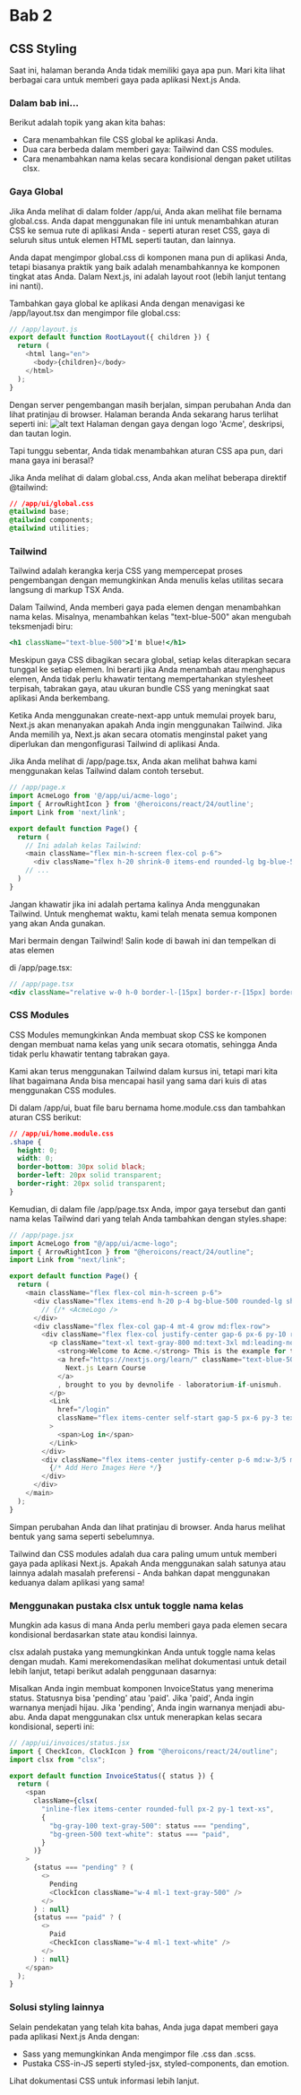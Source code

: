 # Bab 2

## CSS Styling

Saat ini, halaman beranda Anda tidak memiliki gaya apa pun. Mari kita lihat berbagai cara untuk memberi gaya pada aplikasi Next.js Anda.

### Dalam bab ini...

Berikut adalah topik yang akan kita bahas:

- Cara menambahkan file CSS global ke aplikasi Anda.
- Dua cara berbeda dalam memberi gaya: Tailwind dan CSS modules.
- Cara menambahkan nama kelas secara kondisional dengan paket utilitas clsx.

### Gaya Global

Jika Anda melihat di dalam folder /app/ui, Anda akan melihat file bernama global.css. Anda dapat menggunakan file ini untuk menambahkan aturan CSS ke semua rute di aplikasi Anda - seperti aturan reset CSS, gaya di seluruh situs untuk elemen HTML seperti tautan, dan lainnya.

Anda dapat mengimpor global.css di komponen mana pun di aplikasi Anda, tetapi biasanya praktik yang baik adalah menambahkannya ke komponen tingkat atas Anda. Dalam Next.js, ini adalah layout root (lebih lanjut tentang ini nanti).

Tambahkan gaya global ke aplikasi Anda dengan menavigasi ke /app/layout.tsx dan mengimpor file global.css:

```javascript
// /app/layout.js
export default function RootLayout({ children }) {
  return (
    <html lang="en">
      <body>{children}</body>
    </html>
  );
}
```

Dengan server pengembangan masih berjalan, simpan perubahan Anda dan lihat pratinjau di browser. Halaman beranda Anda sekarang harus terlihat seperti ini:
![alt text](image-2.png)
Halaman dengan gaya dengan logo 'Acme', deskripsi, dan tautan login.

Tapi tunggu sebentar, Anda tidak menambahkan aturan CSS apa pun, dari mana gaya ini berasal?

Jika Anda melihat di dalam global.css, Anda akan melihat beberapa direktif @tailwind:

```css
// /app/ui/global.css
@tailwind base;
@tailwind components;
@tailwind utilities;
```

### Tailwind

Tailwind adalah kerangka kerja CSS yang mempercepat proses pengembangan dengan memungkinkan Anda menulis kelas utilitas secara langsung di markup TSX Anda.

Dalam Tailwind, Anda memberi gaya pada elemen dengan menambahkan nama kelas. Misalnya, menambahkan kelas "text-blue-500" akan mengubah teksmenjadi biru:

```jsx
<h1 className="text-blue-500">I'm blue!</h1>
```

Meskipun gaya CSS dibagikan secara global, setiap kelas diterapkan secara tunggal ke setiap elemen. Ini berarti jika Anda menambah atau menghapus elemen, Anda tidak perlu khawatir tentang mempertahankan stylesheet terpisah, tabrakan gaya, atau ukuran bundle CSS yang meningkat saat aplikasi Anda berkembang.

Ketika Anda menggunakan create-next-app untuk memulai proyek baru, Next.js akan menanyakan apakah Anda ingin menggunakan Tailwind. Jika Anda memilih ya, Next.js akan secara otomatis menginstal paket yang diperlukan dan mengonfigurasi Tailwind di aplikasi Anda.

Jika Anda melihat di /app/page.tsx, Anda akan melihat bahwa kami menggunakan kelas Tailwind dalam contoh tersebut.

```javascript
// /app/page.x
import AcmeLogo from '@/app/ui/acme-logo';
import { ArrowRightIcon } from '@heroicons/react/24/outline';
import Link from 'next/link';

export default function Page() {
  return (
    // Ini adalah kelas Tailwind:
    <main className="flex min-h-screen flex-col p-6">
      <div className="flex h-20 shrink-0 items-end rounded-lg bg-blue-500 p-4 md:h-52">
    // ...
  )
}
```

Jangan khawatir jika ini adalah pertama kalinya Anda menggunakan Tailwind. Untuk menghemat waktu, kami telah menata semua komponen yang akan Anda gunakan.

Mari bermain dengan Tailwind! Salin kode di bawah ini dan tempelkan di atas elemen <p> di /app/page.tsx:

```jsx
// /app/page.tsx
<div className="relative w-0 h-0 border-l-[15px] border-r-[15px] border-b-[26px] border-l-transparent border-r-transparent border-b-black" />
```

### CSS Modules

CSS Modules memungkinkan Anda membuat skop CSS ke komponen dengan membuat nama kelas yang unik secara otomatis, sehingga Anda tidak perlu khawatir tentang tabrakan gaya.

Kami akan terus menggunakan Tailwind dalam kursus ini, tetapi mari kita lihat bagaimana Anda bisa mencapai hasil yang sama dari kuis di atas menggunakan CSS modules.

Di dalam /app/ui, buat file baru bernama home.module.css dan tambahkan aturan CSS berikut:

```css
// /app/ui/home.module.css
.shape {
  height: 0;
  width: 0;
  border-bottom: 30px solid black;
  border-left: 20px solid transparent;
  border-right: 20px solid transparent;
}
```

Kemudian, di dalam file /app/page.tsx Anda, impor gaya tersebut dan ganti nama kelas Tailwind dari yang telah Anda tambahkan dengan styles.shape:

```javascript
// /app/page.jsx
import AcmeLogo from "@/app/ui/acme-logo";
import { ArrowRightIcon } from "@heroicons/react/24/outline";
import Link from "next/link";

export default function Page() {
  return (
    <main className="flex flex-col min-h-screen p-6">
      <div className="flex items-end h-20 p-4 bg-blue-500 rounded-lg shrink-0 md:h-52">
        // {/* <AcmeLogo /> 
      </div>
      <div className="flex flex-col gap-4 mt-4 grow md:flex-row">
        <div className="flex flex-col justify-center gap-6 px-6 py-10 rounded-lg bg-gray-50 md:w-2/5 md:px-20">
          <p className="text-xl text-gray-800 md:text-3xl md:leading-normal">
            <strong>Welcome to Acme.</strong> This is the example for the{" "}
            <a href="https://nextjs.org/learn/" className="text-blue-500">
              Next.js Learn Course
            </a>
            , brought to you by devnolife - laboratorium-if-unismuh.
          </p>
          <Link
            href="/login"
            className="flex items-center self-start gap-5 px-6 py-3 text-sm font-medium text-white transition-colors bg-blue-500 rounded-lg hover:bg-blue-400 md:text-base"
          >
            <span>Log in</span>
          </Link>
        </div>
        <div className="flex items-center justify-center p-6 md:w-3/5 md:px-28 md:py-12">
          {/* Add Hero Images Here */}
        </div>
      </div>
    </main>
  );
}
```

Simpan perubahan Anda dan lihat pratinjau di browser. Anda harus melihat bentuk yang sama seperti sebelumnya.

Tailwind dan CSS modules adalah dua cara paling umum untuk memberi gaya pada aplikasi Next.js. Apakah Anda menggunakan salah satunya atau lainnya adalah masalah preferensi - Anda bahkan dapat menggunakan keduanya dalam aplikasi yang sama!

### Menggunakan pustaka clsx untuk toggle nama kelas

Mungkin ada kasus di mana Anda perlu memberi gaya pada elemen secara kondisional berdasarkan state atau kondisi lainnya.

clsx adalah pustaka yang memungkinkan Anda untuk toggle nama kelas dengan mudah. Kami merekomendasikan melihat dokumentasi untuk detail lebih lanjut, tetapi berikut adalah penggunaan dasarnya:

Misalkan Anda ingin membuat komponen InvoiceStatus yang menerima status. Statusnya bisa 'pending' atau 'paid'. Jika 'paid', Anda ingin warnanya menjadi hijau. Jika 'pending', Anda ingin warnanya menjadi abu-abu. Anda dapat menggunakan clsx untuk menerapkan kelas secara kondisional, seperti ini:

```javascript
// /app/ui/invoices/status.jsx
import { CheckIcon, ClockIcon } from "@heroicons/react/24/outline";
import clsx from "clsx";

export default function InvoiceStatus({ status }) {
  return (
    <span
      className={clsx(
        "inline-flex items-center rounded-full px-2 py-1 text-xs",
        {
          "bg-gray-100 text-gray-500": status === "pending",
          "bg-green-500 text-white": status === "paid",
        }
      )}
    >
      {status === "pending" ? (
        <>
          Pending
          <ClockIcon className="w-4 ml-1 text-gray-500" />
        </>
      ) : null}
      {status === "paid" ? (
        <>
          Paid
          <CheckIcon className="w-4 ml-1 text-white" />
        </>
      ) : null}
    </span>
  );
}
```

### Solusi styling lainnya

Selain pendekatan yang telah kita bahas, Anda juga dapat memberi gaya pada aplikasi Next.js Anda dengan:

- Sass yang memungkinkan Anda mengimpor file .css dan .scss.
- Pustaka CSS-in-JS seperti styled-jsx, styled-components, dan emotion.

Lihat dokumentasi CSS untuk informasi lebih lanjut.
